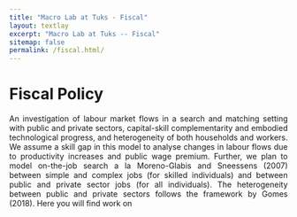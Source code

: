 ```yaml
---
title: "Macro Lab at Tuks - Fiscal"
layout: textlay
excerpt: "Macro Lab at Tuks -- Fiscal"
sitemap: false
permalink: /fiscal.html/
---
```


# Fiscal Policy

<p align="justify"> An investigation of labour market flows in a search and matching setting with public and private sectors, capital-skill complementarity and
embodied technological progress, and heterogeneity of both households and workers. We assume a skill gap in this model to analyse changes in labour flows due to productivity increases and public wage premium. Further, we plan to model on-the-job search a la Moreno-Glabis and Sneessens (2007) between simple and complex jobs (for skilled individuals) and between public and private sector jobs (for all individuals). The heterogeneity between public and private sectors follows the framework by Gomes (2018). Here you will find work on</p>
